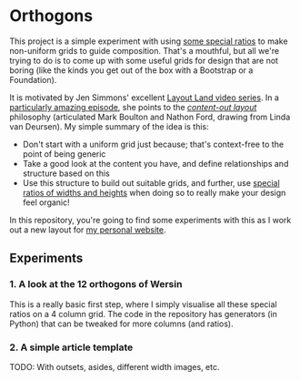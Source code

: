 # Orthogons

This project is a simple experiment with using [some special
ratios][orthogons] to make non-uniform grids to guide
composition. That's a mouthful, but all we're trying to do is to come
up with some useful grids for design that are not boring (like the
kinds you get out of the box with a Bootstrap or a Foundation).

It is motivated by Jen Simmons' excellent [Layout Land
video series][layout-land]. In a [particularly amazing
episode][fr-units-video], she points to the *[content-out
layout][content-out-layout]* philosophy (articulated Mark Boulton and
Nathon Ford, drawing from Linda van Deursen). My simple summary of the
idea is this:

- Don't start with a uniform grid just because; that's context-free to
  the point of being generic
- Take a good look at the content you have, and define relationships
  and structure based on this
- Use this structure to build out suitable grids, and further, use
  [special ratios of widths and heights][orthogons] when doing so to
  really make your design feel organic!

In this repository, you're going to find some experiments with this as
I work out a new layout for [my personal website][my-site].

## Experiments

### 1. A look at the 12 orthogons of Wersin

This is a really basic first step, where I simply visualise all these
special ratios on a 4 column grid. The code in the repository has
generators (in Python) that can be tweaked for more columns (and ratios).


### 2. A simple article template

TODO: With outsets, asides, different width images, etc.


[orthogons]: https://en.wikipedia.org/wiki/Dynamic_rectangle
[layout-land]: https://www.youtube.com/channel/UC7TizprGknbDalbHplROtag
[fr-units-video]: https://www.youtube.com/watch?v=ZPtpzuRajzM
[content-out-layout]: https://alistapart.com/article/content-out-layout
[my-site]: https://harishnarayanan.org/
